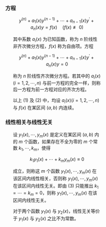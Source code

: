 <div style="float: left; width: 64%; padding: 1%;">

<ul>

### 方程

<ul>

$$
y^{(n)}+a_{1}(x) y^{(n-1)}+\cdots+a_{n-1}(x) y^{\prime}+a_{n}(x) y=f(x) \quad (f(x) \not \equiv 0)
$$

其中系数 $a_{i}(x)$ 为已知函数，称为 $n$ 阶线性非齐次微分方程，$f(x)$ 称为自由项。方程

$$
y^{(n)}+a_{1}(x) y^{(n-1)}+\cdots+a_{n-1}(x) y^{\prime}+a_{n}(x) y=0
$$

称为 $n$ 阶线性齐次微分方程。若其中的 $a_{i}(x) (i=1,2,\cdots,n)$ 与前一方程的完全一样，则称后一方程为前一方程对应的齐次方程。

以上 (1) 及 (2) 中，均设 $a_{i}(x) (i=1,2,\cdots,n)$ 与 $f(x)$ 在某区间 $(a, b)$ 内连续。

</ul>

### 线性相关与线性无关

<ul>

设 $y_{1}(x), \cdots, y_{m}(x)$ 是定义在某区间 $(a, b)$ 内的 $m$ 个函数，如果存在不全为零的 $m$ 个常数 $k_{1}, \cdots, k_{m}$，使得

$$
k_{1} y_{1}(x)+\cdots+k_{m} y_{m}(x) \equiv 0
$$

成立，则称这 $m$ 个函数 $y_{1}(x), \cdots, y_{m}(x)$ 在该区间内线性相关，否则称 $y_{1}(x), \cdots, y_{m}(x)$ 在该区间内线性无关。即由 (3) 只能推出 $k_{1}=\cdots=k_{m}=0$，则称 $y_{1}(x), \cdots, y_{m}(x)$ 在该区间内线性无关。

对于两个函数 $y_{1}(x)$ 与 $y_{2}(x)$，线性无关等价于 $y_{1}(x)$ 与 $y_{2}(x)$ 之比不为常数。

</ul>

</ul>
</div>
<div style="float: right; width: 26%; padding: 1%;">

</div>
<div style="clear: both;"></div>
